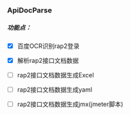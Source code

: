 ### ApiDocParse

##### 功能点：
- [x] 百度OCR识别rap2登录
- [x] 解析rap2接口文档数据
- [ ] rap2接口文档数据生成Excel
- [ ] rap2接口文档数据生成yaml
- [ ] rap2接口文档数据生成jmx(jmeter脚本)

